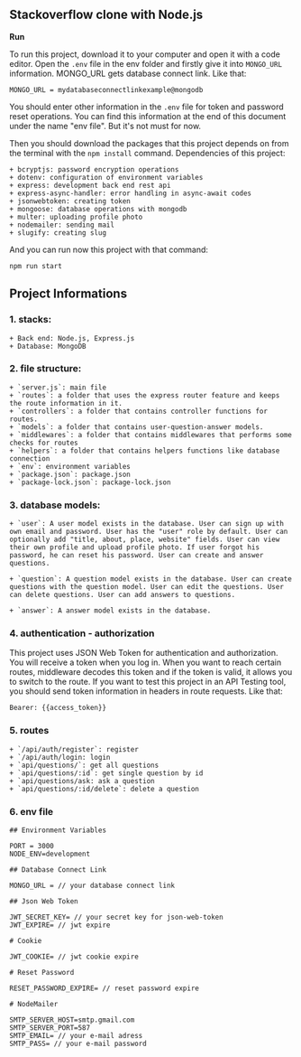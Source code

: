 ## Stackoverflow clone with Node.js

**Run**

To run this project, download it to your computer and open it with a code editor. Open the `.env` file in the env folder and firstly give it into `MONGO_URL` information. MONGO_URL gets database connect link. Like that:

`MONGO_URL = mydatabaseconnectlinkexample@mongodb`

You should enter other information in the `.env` file for token and password reset operations. You can find this information at the end of this document under the name "env file". But it's not must for now.

Then you should download the packages that this project depends on from the terminal with the `npm install` command. Dependencies of this project:

    + bcryptjs: password encryption operations
    + dotenv: configuration of environment variables
    + express: development back end rest api
    + express-async-handler: error handling in async-await codes
    + jsonwebtoken: creating token
    + mongoose: database operations with mongodb
    + multer: uploading profile photo
    + nodemailer: sending mail
    + slugify: creating slug

And you can run now this project with that command:

`npm run start`

## Project Informations

### 1. stacks:

    + Back end: Node.js, Express.js
    + Database: MongoDB

### 2. file structure:

    + `server.js`: main file
    + `routes`: a folder that uses the express router feature and keeps the route information in it.
    + `controllers`: a folder that contains controller functions for routes.
    + `models`: a folder that contains user-question-answer models.
    + `middlewares`: a folder that contains middlewares that performs some checks for routes
    + `helpers`: a folder that contains helpers functions like database connection
    + `env`: environment variables
    + `package.json`: package.json
    + `package-lock.json`: package-lock.json

### 3. database models:

    + `user`: A user model exists in the database. User can sign up with own email and password. User has the "user" role by default. User can optionally add "title, about, place, website" fields. User can view their own profile and upload profile photo. If user forgot his password, he can reset his password. User can create and answer questions.

    + `question`: A question model exists in the database. User can create questions with the question model. User can edit the questions. User can delete questions. User can add answers to questions.

    + `answer`: A answer model exists in the database.

### 4. authentication - authorization

This project uses JSON Web Token for authentication and authorization. You will receive a token when you log in. When you want to reach certain routes, middleware decodes this token and if the token is valid, it allows you to switch to the route. If you want to test this project in an API Testing tool, you should send token information in headers in route requests. Like that:

`Bearer: {{access_token}}`

### 5. routes

    + `/api/auth/register`: register
    + `/api/auth/login: login
    + `api/questions/`: get all questions
    + `api/questions/:id`: get single question by id
    + `api/questions/ask: ask a question
    + `api/questions/:id/delete`: delete a question

### 6. env file

```
## Environment Variables

PORT = 3000
NODE_ENV=development

## Database Connect Link

MONGO_URL = // your database connect link

## Json Web Token

JWT_SECRET_KEY= // your secret key for json-web-token
JWT_EXPIRE= // jwt expire

# Cookie

JWT_COOKIE= // jwt cookie expire

# Reset Password

RESET_PASSWORD_EXPIRE= // reset password expire

# NodeMailer

SMTP_SERVER_HOST=smtp.gmail.com
SMTP_SERVER_PORT=587
SMTP_EMAIL= // your e-mail adress
SMTP_PASS= // your e-mail password

```
